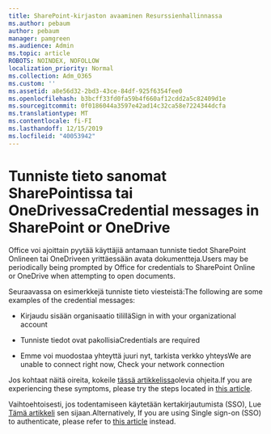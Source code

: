 ```yaml
---
title: SharePoint-kirjaston avaaminen Resurssienhallinnassa
ms.author: pebaum
author: pebaum
manager: pamgreen
ms.audience: Admin
ms.topic: article
ROBOTS: NOINDEX, NOFOLLOW
localization_priority: Normal
ms.collection: Adm_O365
ms.custom: ''
ms.assetid: a8e56d32-2bd3-43ce-84df-925f6354fee0
ms.openlocfilehash: b3bcff33fd0fa59b4f660af12cdd2a5c82409d1e
ms.sourcegitcommit: 0f0186044a3597e42ad14c32ca58e7224344dcfa
ms.translationtype: MT
ms.contentlocale: fi-FI
ms.lasthandoff: 12/15/2019
ms.locfileid: "40053942"
---
```

# <a name="credential-messages-in-sharepoint-or-onedrive"></a><span data-ttu-id="d59de-102">Tunniste tieto sanomat SharePointissa tai OneDrivessa</span><span class="sxs-lookup"><span data-stu-id="d59de-102">Credential messages in SharePoint or OneDrive</span></span>

<span data-ttu-id="d59de-103">Office voi ajoittain pyytää käyttäjiä antamaan tunniste tiedot SharePoint Onlineen tai OneDriveen yrittäessään avata dokumentteja.</span><span class="sxs-lookup"><span data-stu-id="d59de-103">Users may be periodically being prompted by Office for credentials to SharePoint Online or OneDrive when attempting to open documents.</span></span>

<span data-ttu-id="d59de-104">Seuraavassa on esimerkkejä tunniste tieto viesteistä:</span><span class="sxs-lookup"><span data-stu-id="d59de-104">The following are some examples of the credential messages:</span></span>

- <span data-ttu-id="d59de-105">Kirjaudu sisään organisaatio tilillä</span><span class="sxs-lookup"><span data-stu-id="d59de-105">Sign in with your organizational account</span></span>

- <span data-ttu-id="d59de-106">Tunniste tiedot ovat pakollisia</span><span class="sxs-lookup"><span data-stu-id="d59de-106">Credentials are required</span></span>

- <span data-ttu-id="d59de-107">Emme voi muodostaa yhteyttä juuri nyt, tarkista verkko yhteys</span><span class="sxs-lookup"><span data-stu-id="d59de-107">We are unable to connect right now, Check your network connection</span></span>

<span data-ttu-id="d59de-108">Jos kohtaat näitä oireita, kokeile [tässä artikkelissa](https://support.microsoft.com/help/2913639/office-applications-periodically-prompt-for-credentials-to-sharepoint)olevia ohjeita.</span><span class="sxs-lookup"><span data-stu-id="d59de-108">If you are experiencing these symptoms, please try the steps located in [this article](https://support.microsoft.com/help/2913639/office-applications-periodically-prompt-for-credentials-to-sharepoint).</span></span>

<span data-ttu-id="d59de-109">Vaihtoehtoisesti, jos todentamiseen käytetään kertakirjautumista (SSO), Lue [Tämä artikkeli](https://support.microsoft.com/help/4025962/cant-sign-in-after-update-to-office-2016-build-16-0-7967-on-windows-10) sen sijaan.</span><span class="sxs-lookup"><span data-stu-id="d59de-109">Alternatively, If you are using Single sign-on (SSO) to authenticate, please refer to [this article](https://support.microsoft.com/help/4025962/cant-sign-in-after-update-to-office-2016-build-16-0-7967-on-windows-10) instead.</span></span>


